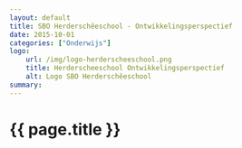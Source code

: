 ```yaml
---
layout: default
title: SBO Herderschêeschool - Ontwikkelingsperspectief
date: 2015-10-01
categories: ["Onderwijs"]
logo:
    url: /img/logo-herderscheeschool.png
    title: Herderscheeschool Ontwikkelingsperspectief
    alt: Logo SBO Herderschêeschool
summary:
---
```

# {{ page.title }}
